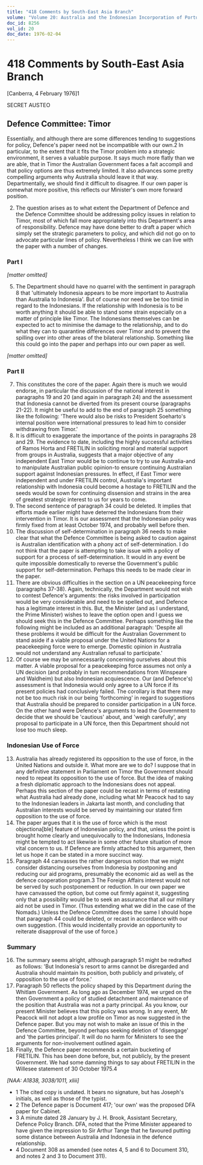 ```yaml
---
title: "418 Comments by South-East Asia Branch"
volume: "Volume 20: Australia and the Indonesian Incorporation of Portuguese Timor, 1974-1976"
doc_id: 8256
vol_id: 20
doc_date: 1976-02-04
---
```


# 418 Comments by South-East Asia Branch

[Canberra, 4 February 1976]1

SECRET AUSTEO

## Defence Committee: Timor

Essentially, and although there are some differences tending to suggestions for policy, Defence's paper need not be incompatible with our own.2 In particular, to the extent that it fits the Timor problem into a strategic environment, it serves a valuable purpose. It says much more flatly than we are able, that in Timor the Australian Government faces a fait accompli and that policy options are thus extremely limited. It also advances some pretty compelling arguments why Australia should leave it that way. Departmentally, we should find it difficult to disagree. If our own paper is somewhat more positive, this reflects our Minister's own more forward position.

  2. The question arises as to what extent the Department of Defence and the Defence Committee should be addressing policy issues in relation to Timor, most of which fall more appropriately into this Department's area of responsibility. Defence may have done better to draft a paper which simply set the strategic parameters to policy, and which did not go on to advocate particular lines of policy. Nevertheless I think we can live with the paper with a number of changes.



### Part I

_[matter omitted]_

  5. The Department should have no quarrel with the sentiment in paragraph 8 that 'ultimately Indonesia appears to be more important to Australia than Australia to Indonesia'. But of course nor need we be too timid in regard to the Indonesians. If the relationship with Indonesia is to be worth anything it should be able to stand some strain especially on a matter of principle like Timor. The Indonesians themselves can be expected to act to minimise the damage to the relationship, and to do what they can to quarantine differences over Timor and to prevent the spilling over into other areas of the bilateral relationship. Something like this could go into the paper and perhaps into our own paper as well.



_[matter omitted]_

### Part II

  7. This constitutes the core of the paper. Again there is much we would endorse, in particular the discussion of the national interest in paragraphs 19 and 20 (and again in paragraph 24) and the assessment that Indonesia cannot be diverted from its present course (paragraphs 21-22). It might be useful to add to the end of paragraph 25 something like the following: 'There would also be risks to President Soeharto's internal position were international pressures to lead him to consider withdrawing from Timor.'
  8. It is difficult to exaggerate the importance of the points in paragraphs 28 and 29. The evidence to date, including the highly successful activities of Ramos Horta and FRETILIN in soliciting moral and material support from groups in Australia, suggests that a major objective of any independent East Timor would be to continue to try to use Australia-and to manipulate Australian public opinion-to ensure continuing Australian support against Indonesian pressures. In effect, if East Timor were independent and under FRETILIN control, Australia's important relationship with Indonesia could become a hostage to FRETILIN and the seeds would be sown for continuing dissension and strains in the area of greatest strategic interest to us for years to come.
  9. The second sentence of paragraph 34 could be deleted. It implies that efforts made earlier might have deterred the Indonesians from their intervention in Timor. It is our assessment that the Indonesian policy was firmly fixed from at least October 1974, and probably well before then.
  10. The discussion of self-determination in paragraph 36 needs to make clear that what the Defence Committee is being asked to caution against is Australian identification with a phony act of self-determination. I do not think that the paper is attempting to take issue with a policy of support for a process of self-determination. It would in any event be quite impossible domestically to reverse the Government's public support for self-determination. Perhaps this needs to be made clear in the paper.
  11. There are obvious difficulties in the section on a UN peacekeeping force (paragraphs 37-38). Again, technically, the Department would not wish to contest Defence's arguments: the risks involved in participation would be very considerable and need to be spelled out, and Defence has a legitimate interest in this. But, the Minister (and as I understand, the Prime Minister) wishes to leave the option open and I guess we should seek this in the Defence Committee. Perhaps something like the following might be included as an additional paragraph: 'Despite all these problems it would be difficult for the Australian Government to stand aside if a viable proposal under the United Nations for a peacekeeping force were to emerge. Domestic opinion in Australia would not understand any Australian refusal to participate.'
  12. Of course we may be unnecessarily concerning ourselves about this matter. A viable proposal for a peacekeeping force assumes not only a UN decision (and probably in tum recommendations from Winspeare and Waldheim) but also Indonesian acquiescence. Our (and Defence's) assessment is that Indonesia would only agree to a UN force if its present policies had conclusively failed. The corollary is that there may not be too much risk in our being 'forthcoming' in regard to suggestions that Australia should be prepared to consider participation in a UN force. On the other hand were Defence's arguments to lead the Government to decide that we should be 'cautious' about, and 'weigh carefully', any proposal to participate in a UN force, then this Department should not lose too much sleep.



### Indonesian Use of Force

  13. Australia has already registered its opposition to the use of force, in the United Nations and outside it. What more are we to do? I suppose that in any definitive statement in Parliament on Timor the Government should need to repeat its opposition to the use of force. But the idea of making a fresh diplomatic approach to the Indonesians does not appeal. Perhaps this section of the paper could be recast in terms of restating what Australia had already done, including what Mr Peacock had to say to the Indonesian leaders in Jakarta last month, and concluding that Australian interests would be served by maintaining our stated firm opposition to the use of force.
  14. The paper argues that it is the use of force which is the most objectiona[ble] feature of Indonesian policy, and that, unless the point is brought home clearly and unequivocally to the Indonesians, Indonesia might be tempted to act likewise in some other future situation of more vital concern to us. If Defence are firmly attached to this argument, then let us hope it can be stated in a more succinct way.
  15. Paragraph 44 canvasses the rather dangerous notion that we might consider distancing ourselves from Indonesia by postponing and reducing our aid programs, presumably the economic aid as well as the defence cooperation program.3 The Foreign Affairs interest would not be served by such postponement or reduction. In our own paper we have canvassed the option, but come out firmly against it, suggesting only that a possibility would be to seek an assurance that all our military aid not be used in Timor. (Thus extending what we did in the case of the Nomads.) Unless the Defence Committee does the same I should hope that paragraph 44 could be deleted, or recast in accordance with our own suggestion. (This would incidentally provide an opportunity to reiterate disapproval of the use of force.)



### Summary

  16. The summary seems alright, although paragraph 51 might be redrafted as follows: 'But Indonesia's resort to arms cannot be disregarded and Australia should maintain its position, both publicly and privately, of opposition to the use of force.'
  17. Paragraph 50 reflects the policy shaped by this Department during the Whitlam Government. As long ago as December 1974, we urged on the then Government a policy of studied detachment and maintenance of the position that Australia was not a party principal. As you know, our present Minister believes that this policy was wrong. In any event, Mr Peacock will not adopt a low profile on Timor as now suggested in the Defence paper. But you may not wish to make an issue of this in the Defence Committee, beyond perhaps seeking deletion of 'disengage' and 'the parties principal'. It will do no harm for Ministers to see the arguments for non-involvement outlined again.
  18. Finally, the Defence paper recommends a certain bucketing of FRETILIN. This has been done before, but, not publicly, by the present Government. We had some damning things to say about FRETILIN in the Willesee statement of 30 October 1975.4



_[NAA: A1838, 3038/1011, xliii]_

  * 1 The cited copy is undated. It bears no signature, but has Joseph's initials, as well as those of the typist.
  * 2 The Defence paper is Document 417; 'our own' was the proposed DFA paper for Cabinet.
  * 3 A minute dated 28 January by J. H. Brook, Assistant Secretary, Defence Policy Branch. DFA, noted that the Prime Minister appeared to have given the impression to Sir Arthur Tange that he favoured putting some distance between Australia and Indonesia in the defence relationship.
  * 4 Document 308 as amended (see notes 4, 5 and 6 to Document 310, and notes 2 and 3 to Document 311).


